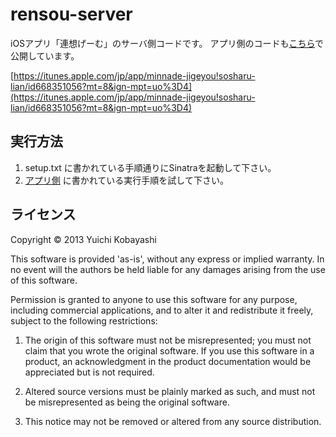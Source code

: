 rensou-server
======================
iOSアプリ「連想げーむ」のサーバ側コードです。
アプリ側のコードも[こちら](https://github.com/u1fukui/rensou-ios)で公開しています。

[https://itunes.apple.com/jp/app/minnade-jigeyou!sosharu-lian/id668351056?mt=8&ign-mpt=uo%3D4](https://itunes.apple.com/jp/app/minnade-jigeyou!sosharu-lian/id668351056?mt=8&ign-mpt=uo%3D4)


実行方法
----------
1. setup.txt に書かれている手順通りにSinatraを起動して下さい。
2. [アプリ側](https://github.com/u1fukui/rensou-ios) に書かれている実行手順を試して下さい。


ライセンス
----------
Copyright &copy; 2013 Yuichi Kobayashi

This software is provided 'as-is', without any express or implied
warranty. In no event will the authors be held liable for any damages
arising from the use of this software.

Permission is granted to anyone to use this software for any purpose,
including commercial applications, and to alter it and redistribute it
freely, subject to the following restrictions:

   1. The origin of this software must not be misrepresented; you must not
   claim that you wrote the original software. If you use this software
   in a product, an acknowledgment in the product documentation would be
   appreciated but is not required.

   2. Altered source versions must be plainly marked as such, and must not be
   misrepresented as being the original software.

   3. This notice may not be removed or altered from any source
   distribution.